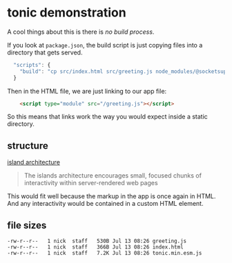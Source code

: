 # tonic demonstration

A cool things about this is there is *no build process*.

If you look at `package.json`, the build script is just copying files into a directory that gets served.

```js
  "scripts": {
    "build": "cp src/index.html src/greeting.js node_modules/@socketsupply/tonic/dist/tonic.min.esm.js public",
  }
```

Then in the HTML file, we are just linking to our app file:

```html
    <script type="module" src="/greeting.js"></script>
```

So this means that links work the way you would expect inside a static directory.

## structure

[island architecture](https://www.patterns.dev/posts/islands-architecture/)

> The islands architecture encourages small, focused chunks of interactivity within server-rendered web pages

This would fit well because the markup in the app is once again in HTML. And any interactivity would be contained in a custom HTML element.



## file sizes

```
-rw-r--r--   1 nick  staff   530B Jul 13 08:26 greeting.js
-rw-r--r--   1 nick  staff   366B Jul 13 08:26 index.html
-rw-r--r--   1 nick  staff   7.2K Jul 13 08:26 tonic.min.esm.js
```
